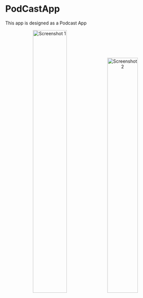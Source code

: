 # PodCastApp

This app is designed as a Podcast App

<p align="center">
  <img src="https://github.com/user-attachments/assets/106cf0f0-6e2a-4dd8-a79f-010d54bed987" width="46%" alt="Screenshot 1">
  <img src="https://github.com/user-attachments/assets/68e81cb6-2764-4933-acee-46ebd4897ebd" width="43.5%" alt="Screenshot 2">
</p>
